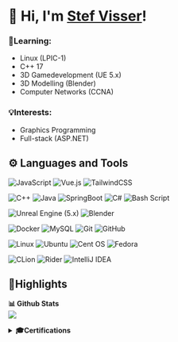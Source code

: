 # 👋 Hi, I'm <a href="https://github.com/Zhalmor">Stef Visser</a>!

### 🧠Learning:
<ul>
  <li>Linux (LPIC-1)</li>
  <li>C++ 17</li>
  <li>3D Gamedevelopment (UE 5.x)</li>
  <li>3D Modelling (Blender)</li>
  <li>Computer Networks (CCNA)</li>
</ul>

### 💡Interests:
<ul>
  <li>Graphics Programming</li>
  <li>Full-stack (ASP.NET)</li>
</ul>

## ⚙️ Languages and Tools

![JavaScript](https://img.shields.io/badge/javascript-323330.svg?style=for-the-badge&logo=javascript&logoColor=%23F7DF1E)
![Vue.js](https://img.shields.io/badge/vuejs-35495e.svg?style=for-the-badge&logo=vuedotjs&logoColor=%234FC08D)
![TailwindCSS](https://img.shields.io/badge/tailwindcss-38B2AC.svg?style=for-the-badge&logo=tailwind-css&logoColor=white)
<!-- ![HTML5](https://img.shields.io/badge/html5-%23E34F26.svg?style=for-the-badge&logo=html5&logoColor=white) -->
<!-- ![CSS3](https://img.shields.io/badge/css3-1572B6.svg?style=for-the-badge&logo=css&logoColor=white) -->

![C++](https://img.shields.io/badge/c++-084a86.svg?style=for-the-badge&logo=c%2B%2B&logoColor=white)
![Java](https://img.shields.io/badge/java-ED8B00?style=for-the-badge&logo=openjdk&logoColor=white)
![SpringBoot](https://img.shields.io/badge/springboot-72b545?style=for-the-badge&logo=springboot&logoColor=white)
![C#](https://img.shields.io/badge/c%23-512bd4.svg?style=for-the-badge&logo=csharp&logoColor=white)
![Bash Script](https://img.shields.io/badge/bash-121011.svg?style=for-the-badge&logo=gnu-bash&logoColor=white)

![Unreal Engine (5.x)](https://img.shields.io/badge/unreal%A0engine%A0(5.x)-000000.svg?style=for-the-badge&logo=unrealengine&logoColor=white)
![Blender](https://img.shields.io/badge/blender-eb7a08.svg?style=for-the-badge&logo=blender&logoColor=white)

![Docker](https://img.shields.io/badge/docker-0db7ed.svg?style=for-the-badge&logo=docker&logoColor=white)
![MySQL](https://img.shields.io/badge/mysql-4479A1.svg?style=for-the-badge&logo=mysql&logoColor=white)
![Git](https://img.shields.io/badge/git-F05033.svg?style=for-the-badge&logo=git&logoColor=white)
![GitHub](https://img.shields.io/badge/github-121011.svg?style=for-the-badge&logo=github&logoColor=white)

![Linux](https://img.shields.io/badge/Linux-FCC624?style=for-the-badge&logo=linux&logoColor=black)
![Ubuntu](https://img.shields.io/badge/Ubuntu-E95420?style=for-the-badge&logo=ubuntu&logoColor=white)
![Cent OS](https://img.shields.io/badge/cent%20os%20stream-002260?style=for-the-badge&logo=centos&logoColor=F0F0F0)
![Fedora](https://img.shields.io/badge/Fedora-294172?style=for-the-badge&logo=fedora&logoColor=white)

![CLion](https://img.shields.io/badge/CLion-21d789?style=for-the-badge&logo=clion&logoColor=white)
![Rider](https://img.shields.io/badge/Rider-dd1265.svg?style=for-the-badge&logo=Rider&logoColor=white)
![IntelliJ IDEA](https://img.shields.io/badge/IntelliJ-087cfa.svg?style=for-the-badge&logo=intellij-idea&logoColor=white)

## 📁Highlights
  <b>📊 Github Stats</b><br>
<a href="https://github.com/ZalmoraDev/ZalmoraDev">
  <img src="https://github-readme-stats.vercel.app/api/top-langs/?username=ZalmoraDev&theme=dark" />
</a>

<details>
  <summary><b>🎓Certifications</b></summary>
<!--     <img align="left" alt="Logo of LinkedIn" width="48px" style="padding-right:5px;" src="https://encrypted-tbn0.gstatic.com/images?q=tbn:ANd9GcSPNLVVS0PaqrSH66PI7NmuwF_R9rGAs1Q7iA&s"/>
    <a href="">CCNA</a> @ Cisco<br>
    ??? 2025 - ??? 20xx | Official Certification
    <br><br>
    <img align="left" alt="Logo of LinkedIn" width="48px" style="padding-right:5px;" src="https://encrypted-tbn0.gstatic.com/images?q=tbn:ANd9GcR0CUoJGuupeW1MZ0oYuStA8-J-66LaZUs_Xg&s"/>
    <a href="">LPIC-1</a> @ Linux Professional Institute<br>
    ??? 2025 - ??? 20xx | Official Certification
    <br><br>
    <img align="left" alt="Logo of LinkedIn" width="48px" style="padding-right:5px;" src="https://assets.dryicons.com/uploads/icon/svg/8337/a347cd89-1662-4421-be90-58e5e8004eae.svg"/>
    <a href="">Advanced C++: Building Projects with CMake</a> @ Károly Nyisztor<br>
    ??? 2025 | LinkedIn Learning, Course
    <br><br>
    <img align="left" alt="Logo of OpenEDG C++ Institute" width="48px" style="padding-right:5px;" src="https://media.licdn.com/dms/image/v2/D4E0DAQGF3wv87tVwuA/img_200_trans/img_200_trans/0/1712956868139?e=1757289600&v=beta&t=43oiDb3eTFPP-d9jz0H29XiDzWef8jHr--gYvsj41SQ"/>
    <a href="">C++ Programming Professional Certificate</a> @ OpenEDG C++ Institute<br>
    Sep 2025 | LinkedIn Learning, Professional Certificate
    <br><br> -->
    <img align="left" alt="Logo of Docker, Inc." width="48px" style="padding-right:5px;" src="https://pbs.twimg.com/profile_images/1816856437567406080/ByISu1ft_400x400.jpg"/>
    <a href="https://www.linkedin.com/learning/certificates/3ca0b522be99daa8a66d554eb1003eb8a68430cc2ca2610485b851cad44487cb?lipi=urn%3Ali%3Apage%3Ad_flagship3_profile_view_base%3B402G6b6NSk2tSew7quV3hA%3D%3D">Docker Certificate of Completion</a> @ Docker, Inc<br>
    Feb 2025 | LinkedIn Learning, Professional Certificate
    <br>
  <hr>
    <img align="left" alt="Logo of Inholland" width="48px" style="padding-right:5px;" src="https://yt3.googleusercontent.com/EibQUZzBx8L8qTQGlEJREEf7zdGLeUDo3DEL7blCfIvpsNA2wsqCQpx0nk20GB0ngpMD0AlcBA=s900-c-k-c0x00ffffff-no-rj"/>
    <a href="https://www.inholland.nl/opleidingen/informatica-voltijd/">Informatics</a> @ Inholland Haarlem (Dutch)<br>
    Sep 2024 | Propaedeutic Diploma (First year completion, 7.3/10 avg.)
    <br>
  <hr>
    <img align="left" alt="Logo of Nova College" width="48px" style="padding-right:10px;" src="https://www.novacollege.nl/Content/img/favicon.png"/>
    <a href="https://www.novacollege.nl/opleidingen/alle-opleidingen/software-developer/">Application- and mediadeveloper</a> @ Nova College Beverwijk (Dutch)<br>
    Jun 2022 | Secondary vocational education (MBO)
</details>

<!--
<details>
  <summary><b>💿Used hard- & software</b></summary>
  <ul>
    <li><b>Laptop</b>: Lenovo Legion 5 Pro (RTX 3070)</li>
    <li><b>OS</b>: Windows 11 & Fedora 41 KDE (Dual boot)</li>
  </ul>

  <ul>
    <li><b>Dev Tools</b>:
         <ul>
            <li>Jetbrains Suite (Rider, InteliJ, PhpStorm & CLion)</li>
            <li>VSCode</li>
            <li>CMD & WSL</li>
            <li>Unreal Engine 5.x</li>
            <li>draw.io (UML)</li>
        </ul>
    </li>
    <li><b>Creative work</b>:
         <ul>
            <li>Blender</li>
            <li>FL Studio</li>
            <li>Adobe CC (Ps, Ai & Substance 3D Painter)</li>
        </ul>
    </li>
        <li><b>Other</b>:
         <ul>
            <li>Brave Browser</li>
            <li>Notion (Notes)</li>
            <li>Anki (Flashcards)</li>
            <li>TickTick (To-do App)</li>
        </ul>
    </li>
  </ul>
</details>
-->


<!--
Here are some ideas to get you started:

- 🔭 I’m currently working on ...
- 🌱 I’m currently learning ...
- 👯 I’m looking to collaborate on ...
- 🤔 I’m looking for help with ...
- 💬 Ask me about ...
- 📫 How to reach me: ...
- 😄 Pronouns: ...
- ⚡ Fun fact: ...
-->
